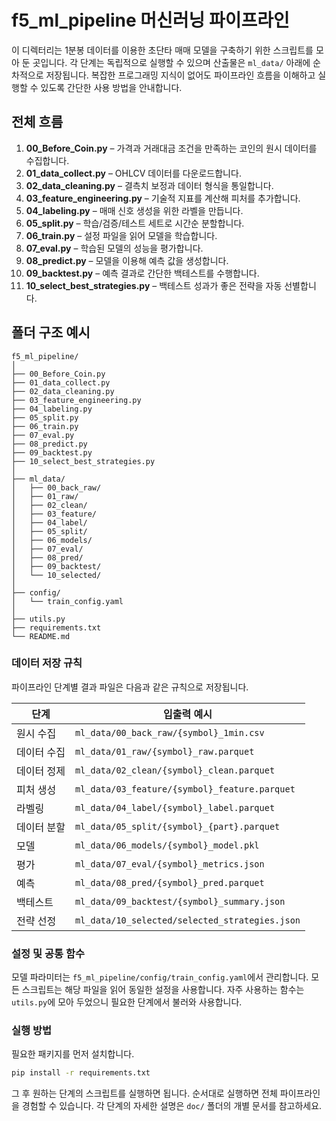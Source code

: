 # f5_ml_pipeline 머신러닝 파이프라인

이 디렉터리는 1분봉 데이터를 이용한 초단타 매매 모델을 구축하기 위한 스크립트를 모아 둔 곳입니다.
각 단계는 독립적으로 실행할 수 있으며 산출물은 `ml_data/` 아래에 순차적으로 저장됩니다.
복잡한 프로그래밍 지식이 없어도 파이프라인 흐름을 이해하고 실행할 수 있도록 간단한 사용 방법을 안내합니다.

## 전체 흐름
1. **00_Before_Coin.py** – 가격과 거래대금 조건을 만족하는 코인의 원시 데이터를 수집합니다.
2. **01_data_collect.py** – OHLCV 데이터를 다운로드합니다.
3. **02_data_cleaning.py** – 결측치 보정과 데이터 형식을 통일합니다.
4. **03_feature_engineering.py** – 기술적 지표를 계산해 피처를 추가합니다.
5. **04_labeling.py** – 매매 신호 생성을 위한 라벨을 만듭니다.
6. **05_split.py** – 학습/검증/테스트 세트로 시간순 분할합니다.
7. **06_train.py** – 설정 파일을 읽어 모델을 학습합니다.
8. **07_eval.py** – 학습된 모델의 성능을 평가합니다.
9. **08_predict.py** – 모델을 이용해 예측 값을 생성합니다.
10. **09_backtest.py** – 예측 결과로 간단한 백테스트를 수행합니다.
11. **10_select_best_strategies.py** – 백테스트 성과가 좋은 전략을 자동 선별합니다.

## 폴더 구조 예시
```
f5_ml_pipeline/
│
├── 00_Before_Coin.py
├── 01_data_collect.py
├── 02_data_cleaning.py
├── 03_feature_engineering.py
├── 04_labeling.py
├── 05_split.py
├── 06_train.py
├── 07_eval.py
├── 08_predict.py
├── 09_backtest.py
├── 10_select_best_strategies.py
│
├── ml_data/
│   ├── 00_back_raw/
│   ├── 01_raw/
│   ├── 02_clean/
│   ├── 03_feature/
│   ├── 04_label/
│   ├── 05_split/
│   ├── 06_models/
│   ├── 07_eval/
│   ├── 08_pred/
│   ├── 09_backtest/
│   └── 10_selected/
│
├── config/
│   └── train_config.yaml
│
├── utils.py
├── requirements.txt
└── README.md
```

### 데이터 저장 규칙
파이프라인 단계별 결과 파일은 다음과 같은 규칙으로 저장됩니다.

| 단계 | 입출력 예시 |
|------|-------------|
| 원시 수집 | `ml_data/00_back_raw/{symbol}_1min.csv` |
| 데이터 수집 | `ml_data/01_raw/{symbol}_raw.parquet` |
| 데이터 정제 | `ml_data/02_clean/{symbol}_clean.parquet` |
| 피처 생성 | `ml_data/03_feature/{symbol}_feature.parquet` |
| 라벨링 | `ml_data/04_label/{symbol}_label.parquet` |
| 데이터 분할 | `ml_data/05_split/{symbol}_{part}.parquet` |
| 모델 | `ml_data/06_models/{symbol}_model.pkl` |
| 평가 | `ml_data/07_eval/{symbol}_metrics.json` |
| 예측 | `ml_data/08_pred/{symbol}_pred.parquet` |
| 백테스트 | `ml_data/09_backtest/{symbol}_summary.json` |
| 전략 선정 | `ml_data/10_selected/selected_strategies.json` |

### 설정 및 공통 함수
모델 파라미터는 `f5_ml_pipeline/config/train_config.yaml`에서 관리합니다.
모든 스크립트는 해당 파일을 읽어 동일한 설정을 사용합니다.
자주 사용하는 함수는 `utils.py`에 모아 두었으니 필요한 단계에서 불러와 사용합니다.

### 실행 방법
필요한 패키지를 먼저 설치합니다.
```bash
pip install -r requirements.txt
```
그 후 원하는 단계의 스크립트를 실행하면 됩니다.
순서대로 실행하면 전체 파이프라인을 경험할 수 있습니다.
각 단계의 자세한 설명은 `doc/` 폴더의 개별 문서를 참고하세요.
